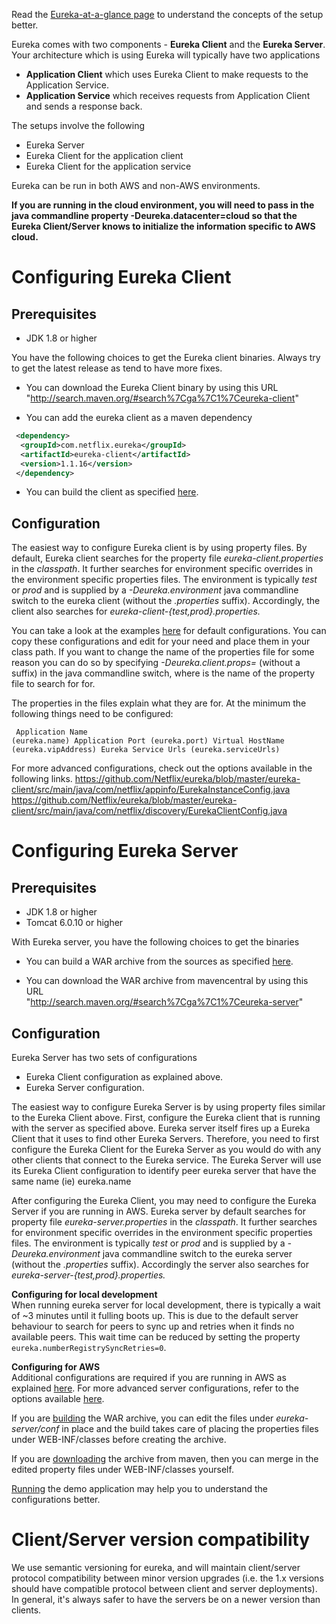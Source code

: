 Read the [Eureka-at-a-glance page](https://github.com/Netflix/eureka/wiki/Eureka-at-a-glance) to understand the concepts of the setup better.

Eureka comes with two components - **Eureka Client** and the **Eureka Server**. Your architecture which is using Eureka will typically have two applications

* **Application Client** which uses Eureka Client to make requests to the Application Service.
* **Application Service** which receives requests from Application Client and sends a response back.

The setups involve the following

* Eureka Server
* Eureka Client for the application client
* Eureka Client for the application service

Eureka can be run in both AWS and non-AWS environments.

**If you are running in the cloud environment, you will need to pass in the java commandline property -Deureka.datacenter=cloud so that the Eureka Client/Server knows to initialize the information specific to AWS cloud.**

# Configuring Eureka Client

## Prerequisites

* JDK 1.8 or higher

You have the following choices to get the Eureka client binaries. Always try to get the latest release as tend to have more fixes.

* You can download the Eureka Client binary by using this URL "http://search.maven.org/#search%7Cga%7C1%7Ceureka-client"

* You can add the eureka client as a maven dependency
```xml
 <dependency>
  <groupId>com.netflix.eureka</groupId>
  <artifactId>eureka-client</artifactId>
  <version>1.1.16</version>
 </dependency>
```
* You can build the client as specified [here](https://github.com/Netflix/eureka/wiki/Building-Eureka-Client-and-Server).

## Configuration

The easiest way to configure Eureka client is by using property files. By default, Eureka client searches for the property file _eureka-client.properties_ in the _classpath_. It further searches for environment specific overrides in the environment specific properties files. The environment is typically _test_ or _prod_ and is supplied by a _-Deureka.environment_ java commandline switch to the eureka client (without the _.properties_ suffix). Accordingly, the client also searches for _eureka-client-{test,prod}.properties._

You can take a look at the examples [here](https://github.com/Netflix/eureka/tree/master/eureka-examples/conf)  for default configurations. You can copy these configurations and edit for your need and place them in your class path. If you want to change the name of the properties file for some reason you can do so by specifying _-Deureka.client.props=<myprops>_  (without a suffix) in the java commandline switch, where _<myprops>_ is the name of the property file to search for for.

The properties in the files explain what they are for. At the minimum the following things need to be configured:
    <pre><code> 
    Application Name (eureka.name)
    Application Port (eureka.port)
    Virtual HostName (eureka.vipAddress)
    Eureka Service Urls (eureka.serviceUrls)
   </pre></code> 

For more advanced configurations, check out the options available in the following links.
https://github.com/Netflix/eureka/blob/master/eureka-client/src/main/java/com/netflix/appinfo/EurekaInstanceConfig.java
https://github.com/Netflix/eureka/blob/master/eureka-client/src/main/java/com/netflix/discovery/EurekaClientConfig.java

# Configuring Eureka Server

## Prerequisites

* JDK 1.8 or higher 
* Tomcat 6.0.10 or higher

With Eureka server, you have the following choices to get the binaries

*  You can build a WAR archive from the sources as specified [here](https://github.com/Netflix/eureka/wiki/Building-Eureka-Client-and-Server).

*  You can download the WAR archive from mavencentral by using this URL  
   "http://search.maven.org/#search%7Cga%7C1%7Ceureka-server" 

## Configuration

Eureka Server has two sets of configurations

* Eureka Client configuration as explained above.
* Eureka Server configuration.

The easiest way to configure Eureka Server is by using property files similar to the Eureka Client above. First, configure the Eureka client that is running with the server as specified above. Eureka server itself fires up a Eureka Client that it uses to find other Eureka Servers. Therefore, you need to first configure the Eureka Client for the Eureka Server as you would do with any other clients that connect to the Eureka service. The Eureka Server will use its Eureka Client configuration to identify peer eureka server that have the same name (ie) eureka.name

After configuring the Eureka Client, you may need to configure the Eureka Server if you are running in AWS. Eureka server by default searches for property file _eureka-server.properties_ in the _classpath_. It further searches for environment specific overrides in the environment specific properties files. The environment is typically _test_ or _prod_ and is supplied by a _-Deureka.environment_ java commandline switch to the eureka server (without the _.properties_ suffix). Accordingly the server also searches for _eureka-server-{test,prod}.properties._

**Configuring for local development**<br>
When running eureka server for local development, there is typically a wait of ~3 minutes until it fulling boots up. This is due to the default server behaviour to search for peers to sync up and retries when it finds no available peers. This wait time can be reduced by setting the property `eureka.numberRegistrySyncRetries=0`.

**Configuring for AWS**<br>
Additional configurations are required if you are running in AWS as explained [here](https://github.com/Netflix/eureka/wiki/Configuring-Eureka-in-AWS-Cloud). For more advanced server configurations, refer to the options available [here](https://github.com/Netflix/eureka/blob/master/eureka-core/src/main/java/com/netflix/eureka/EurekaServerConfig.java). 

If you are [building](https://github.com/Netflix/eureka/wiki/Building-Eureka-Client-and-Server) the WAR archive, you can edit the files under _eureka-server/conf_ in place and the build takes care of placing the properties files under WEB-INF/classes before creating the archive.

If you are [downloading]("http://search.maven.org/#search%7Cga%7C1%7Ceureka-server") the archive from maven, then you can merge in the edited property files under WEB-INF/classes yourself.

[Running](https://github.com/Netflix/eureka/wiki/Running-the-Demo-Application) the demo application may help you to understand the configurations better.

# Client/Server version compatibility

We use semantic versioning for eureka, and will maintain client/server protocol compatibility between minor version upgrades (i.e. the 1.x versions should have compatible protocol between client and server deployments). In general, it's always safer to have the servers be on a newer version than clients.